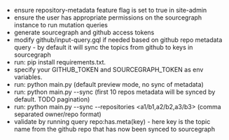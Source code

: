 - ensure repository-metadata feature flag is set to true in site-admin
- ensure the user has appropriate permissions on the sourcegraph instance to run mutation queries
- generate sourcegraph and github access tokens
- modify github/input-query.gql if needed based on github repo metadata query - by default it will sync the topics from github to keys in sourcegraph
- run: pip install requirements.txt.
- specify your GITHUB_TOKEN and SOURCEGRAPH_TOKEN as env variables.
- run: python main.py (default preview mode, no sync of metadata)
- run: python main.py --sync (first 10 repos metadata will be synced by default. TODO pagination)
- run: python main.py --sync --repositories <a1/b1,a2/b2,a3/b3> (comma separated owner/repo format)
- validate by running query repo:has.meta(key) - here key is the topic name from the github repo that has now been synced to sourcegraph